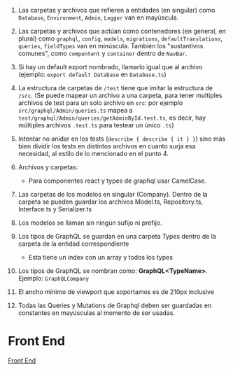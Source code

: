 1) Las carpetas y archivos que refieren a entidades (en singular) como `Database`, `Environment`, `Admin`, `Logger` van en mayúscula.

2) Las carpetas y archivos que actúan como contenedores (en general, en plural) como `graphql`, `config`, `models`, `migrations`, `defaultTranslations`, `queries`, `fieldTypes` van en minúscula. También los "sustantivos comunes", como `compontent` y `container` dentro de `NavBar`.

3) Si hay un default export nombrado, llamarlo igual que al archivo (ejemplo: `export default Database` en `Database.ts`)

4) La estructura de carpetas de `/test` tiene que imitar la estructura de `/src`.
(Se puede mapear un archivo a una carpeta, para tener multiples archivos de test para un solo archivo en `src`: por ejemplo `src/graphql/Admin/queries.ts` mapea a `test/graphql/Admin/queries/getAdminById.test.ts`, es decir, hay múltiples archivos `.test.ts` para testear un único `.ts`)

5) Intentar no anidar en los tests (`describe { describe { it } }`) sino más bien dividir los tests en distintos archivos en cuanto surja esa necesidad, al estilo de lo mencionado en el punto 4.

6) Archivos y carpetas:
    * Para componentes react y types de graphql usar CamelCase.

7) Las carpetas de los modelos en singular (Company). Dentro de la carpeta se pueden guardar los 
archivos Model.ts, Repository.ts, Interface.ts y Serializer.ts

8) Los modelos se llaman sin ningún sufijo ni prefijo.

9) Los tipos de GraphQL se guardan en una carpeta Types dentro de la carpeta de la entidad correspondiente
    * Esta tiene un index con un array y todos los types

10) Los tipos de GraphQL se nombran como: **GraphQL&lt;TypeName&gt;**. Ejemplo: `GraphQLCompany`

11) El ancho mínimo de viewport que soportamos es de 210px inclusive

12) Todas las Queries y Mutations de Graphql deben ser guardadas en constantes en mayúsculas al momento de ser usadas.

# Front End
[Front End](Frontend.md)
